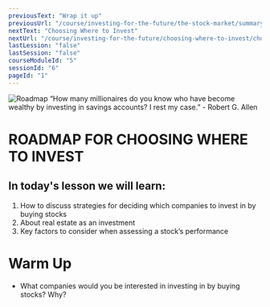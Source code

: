 ```yaml
---
previousText: "Wrap it up"
previousUrl: "/course/investing-for-the-future/the-stock-market/summary"
nextText: "Choosing Where to Invest"
nextUrl: "/course/investing-for-the-future/choosing-where-to-invest/choosing-where-to-invest"
lastLession: "false"
lastSession: "false"
courseModuleId: "5"
sessionId: "6"
pageId: "1"
---
```



![Roadmap](/assets/img/roadmap.png)
<sparkle-character-intro class="shift-up-overlap" position="right" character="yuna">
 “How many millionaires do you know who have become wealthy by investing in savings accounts? I rest my case.” - Robert G. Allen
</sparkle-character-intro>

# ROADMAP FOR CHOOSING WHERE TO INVEST

## In today's lesson we will learn:

1. How to discuss strategies for deciding which companies to invest in by buying stocks
2. About real estate as an investment
3. Key factors to consider when assessing a stock’s performance

# Warm Up

- What companies would you be interested in investing in by buying stocks? Why?
